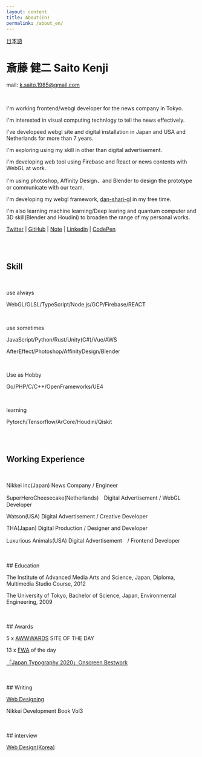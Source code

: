 ```yaml
---
layout: content
title: About(En)
permalink: /about_en/
---
```


[日本語](/about)

<h1 class="about-h1">斎藤 健二 Saito Kenji</h1>

mail: k.saito.1985@gmail.com

<br>

I'm working frontend/webgl developer for the news company in Tokyo.

I'm interested in visual computing technlogy to tell the news effectively.

I've developeed webgl site and digital installation in Japan and USA and Netherlands for more than 7 years.

I'm exploring using my skill in other than digital advertisement.

I'm developing web tool using Firebase and React or news contents with WebGL at work.

I'm using photoshop, Affinity Design、and Blender to design the prototype or communicate with our team.

I'm developing my webgl framework, [dan-shari-gl](https://github.com/kenjiSpecial/dan-shari-gl) in my free time.

I'm also learning machine learning/Deep learing and quantum computer and 3D skill(Blender and Houdini) to broaden the range of my personal works.


[Twitter](https://twitter.com/kenji_special)
 | [GitHub](https://github.com/kenjiSpecial)
 | [Note](https://note.com/kenji_special)
 | [Linkedin](https://www.linkedin.com/in/kenji-saito-5a327340)
 | [CodePen](http://codepen.io/kenjiSpecial/)

<br>
<br>
<h2>Skill</h2>
<br>

use always

WebGL/GLSL/TypeScript/Node.js/GCP/Firebase/REACT

<br>

use sometimes

JavaScript/Python/Rust/Unity(C#)/Vue/AWS

AfterEffect/Photoshop/AffinityDesign/Blender

<br>

Use as Hobby

Go/PHP/C/C++/OpenFrameworks/UE4

<br>

learning

Pytorch/Tensorflow/ArCore/Houdini/Qiskit


<br>
<br>

## Working Experience
<br>

Nikkei inc(Japan) News Company / Engineer

SuperHeroCheesecake(Netherlands)　Digital Advertisement / WebGL Developer

Watson(USA) Digital Advertisement / Creative Developer

THA(Japan) Digital Production / Designer and Developer

Luxurious Animals(USA) Digital Advertisement　/ Frontend Developer


<br>
<br>
## Education
<br>

The Institute of Advanced Media Arts and Science, Japan, Diploma, Multimedia Studio Course, 2012


The University of Tokyo, Bachelor of Science, Japan, Environmental Engineering, 2009


<br>
<br>
## Awards
<br>

5 x [AWWWARDS](https://www.awwwards.com/) SITE OF THE DAY

13 x [FWA](https://thefwa.com/) of the day

[「Japan Typography 2020」Onscreen Bestwork](https://www.nikkei.com/article/DGXMZO52016060R11C19A1000000/)

<br>
<br>
## Writing
<br>

[Web Designing](https://book.mynavi.jp/wdonline/)

Nikkei Development Book Vol3

<br>
<br>
## interview
<br>

[Web Design(Korea)](http://kenjispecial.github.io/2015/09/magazine)

